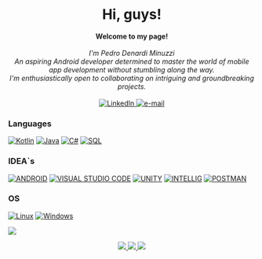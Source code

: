 <h1 align="center">Hi, guys!</h1>

<p align="center">
    <b>Welcome to my page!</b><br><br>
    <i>
        I'm Pedro Denardi Minuzzi<br>
        An aspiring Android developer determined to master the world of mobile app development without stumbling along the way.<br>
        I'm enthusiastically open to collaborating on intriguing and groundbreaking projects.<br>
    </i><br>
    <a href="https://www.linkedin.com/in/pedro-denardi-minuzzi-61b2041bb">
        <img src="https://img.shields.io/badge/LinkedIn-blue?style=flat-square&logo=linkedin" alt="LinkedIn">
    </a>
    <a href="mailto:pedrominuzzi21@gmail.com">
        <img src="https://img.shields.io/badge/Email-blue?style=flat-square&logo=gmail&logoColor=white" alt="e-mail">
    </a>
</p>

### Languages
[![Kotlin](https://img.shields.io/badge/kotlin-black?style=for-the-badge&logo=kotlin)](https://github.com/pedrindenard)
[![Java](https://img.shields.io/badge/java-black?style=for-the-badge&logo=java)](https://github.com/pedrindenard)
[![C#](https://img.shields.io/badge/c-sharp-black?style=for-the-badge&logo=c-sharp)](https://github.com/pedrindenard)
[![SQL](https://img.shields.io/badge/sql-black?style=for-the-badge&logo=mysql)](https://github.com/pedrindenard)

### IDEA`s
[![ANDROID](https://img.shields.io/badge/android-black?style=for-the-badge&logo=android)](https://github.com/wervlad)
[![VISUAL STUDIO CODE](https://img.shields.io/badge/vscode-black?style=for-the-badge&logo=vscode)](https://github.com/wervlad)
[![UNITY](https://img.shields.io/badge/unity-black?style=for-the-badge&logo=unity)](https://github.com/wervlad)
[![INTELLIG](https://img.shields.io/badge/intellig-black?style=for-the-badge&logo=intellig)](https://github.com/wervlad)
[![POSTMAN](https://img.shields.io/badge/postman-black?style=for-the-badge&logo=postman)](https://github.com/wervlad)

### OS
[![Linux](https://img.shields.io/badge/linux-black?style=for-the-badge&logo=Linux)](https://github.com/wervlad)
[![Windows](https://img.shields.io/badge/Windows-black?style=for-the-badge&logo=Windows)](https://github.com/wervlad)

![](https://github-readme-stats.vercel.app/api/top-langs/?username=julianawl&theme=dracula)

<p align="center">
  <a href="https://github.com/pedrindenard">
    <img src="http://github-profile-summary-cards.vercel.app/api/cards/profile-details?username=pedrindenard&theme=transparent" />
  </a>
  <a href="https://github.com/pedrindenard">
    <img src="https://github-readme-streak-stats.herokuapp.com/?user=pedrindenard&hide_border=true&card_width=338&theme=transparent" />
  </a>
  <a href="https://github.com/pedrindenard">
    <img src="http://github-profile-summary-cards.vercel.app/api/cards/stats?username=pedrindenard&theme=transparent" />
  </a>
</p>
